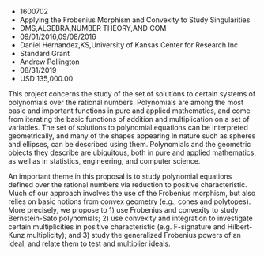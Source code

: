 
* 1600702
* Applying the Frobenius Morphism and Convexity to Study Singularities
* DMS,ALGEBRA,NUMBER THEORY,AND COM
* 09/01/2016,09/08/2016
* Daniel Hernandez,KS,University of Kansas Center for Research Inc
* Standard Grant
* Andrew Pollington
* 08/31/2019
* USD 135,000.00

This project concerns the study of the set of solutions to certain systems of
polynomials over the rational numbers. Polynomials are among the most basic and
important functions in pure and applied mathematics, and come from iterating the
basic functions of addition and multiplication on a set of variables. The set of
solutions to polynomial equations can be interpreted geometrically, and many of
the shapes appearing in nature such as spheres and ellipses, can be described
using them. Polynomials and the geometric objects they describe are ubiquitous,
both in pure and applied mathematics, as well as in statistics, engineering, and
computer science.

An important theme in this proposal is to study polynomial equations defined
over the rational numbers via reduction to positive characteristic. Much of our
approach involves the use of the Frobenius morphism, but also relies on basic
notions from convex geometry (e.g., cones and polytopes). More precisely, we
propose to 1) use Frobenius and convexity to study Bernstein-Sato polynomials;
2) use convexity and integration to investigate certain multiplicities in
positive characteristic (e.g. F-signature and Hilbert-Kunz multiplicity); and 3)
study the generalized Frobenius powers of an ideal, and relate them to test and
multiplier ideals.
